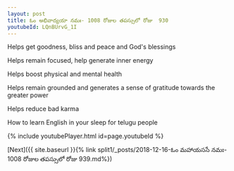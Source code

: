 ```yaml
---
layout: post
title: ఓం అభివాద్యయా నమః- 1008 రోజుల తపస్సులో రోజు  930
youtubeId: LQnBUrvG_1I
---
```

 
 
Helps get goodness, bliss and peace and God's blessings
 
Helps remain focused, help generate inner energy 
 
Helps boost physical and mental health 
 
Helps remain grounded and generates a sense of gratitude towards the greater power 
 
Helps reduce bad karma
 
How to learn English in your sleep for telugu people
 
 
 
 


{% include youtubePlayer.html id=page.youtubeId %}
 
[Next]({{ site.baseurl }}{% link split1/_posts/2018-12-16-ఓం మహాయససే నమః- 1008 రోజుల తపస్సులో రోజు  939.md%})
 
